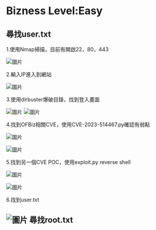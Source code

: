 Bizness Level:Easy
===
尋找user.txt
---
1.使用Nmap掃描，目前有開啟22，80，443

![圖片](https://github.com/favorite986141/jamescao/assets/125249893/cc624852-ec0d-4c6f-b58d-e5dd9cfa5430)

2.輸入IP進入到網站

![圖片](https://github.com/favorite986141/jamescao/assets/125249893/f4c4f7b8-9a61-4992-95f5-bf19aafb6c76)

3.使用dirbuster爆破目錄，找到登入畫面

![圖片](https://github.com/favorite986141/jamescao/assets/125249893/0b8bdab0-2f46-42a6-8f02-aafab0ad2b67)
![圖片](https://github.com/favorite986141/jamescao/assets/125249893/96a7e3fd-3b7e-4daa-a853-2df11db01b15)

4.找到OFBiz相關CVE，使用CVE-2023-514467.py確認有弱點

![圖片](https://github.com/favorite986141/jamescao/assets/125249893/37d73a71-2a9f-4d15-a9c7-eef46180fdf3)

![圖片](https://github.com/favorite986141/jamescao/assets/125249893/037a5768-e02c-4fa6-8e7d-5a3a87f66741)

5.找到另一個CVE POC，使用exploit.py reverse shell

![圖片](https://github.com/favorite986141/jamescao/assets/125249893/2c6619b3-80fa-4665-9488-8133ebfd4080)

![圖片](https://github.com/favorite986141/jamescao/assets/125249893/f635049d-75a4-4c94-b723-0a1ad91788b0)

6.找到user.txt

![圖片](https://github.com/favorite986141/jamescao/assets/125249893/2fd109cf-b3c2-4319-94c0-3d881b838e94)
尋找root.txt
---
